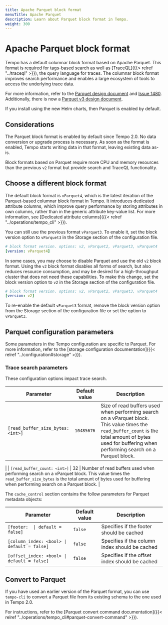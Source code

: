 ```yaml
---
title: Apache Parquet block format
menuTitle: Apache Parquet
description: Learn about Parquet block format in Tempo.
weight: 300
---
```


# Apache Parquet block format


Tempo has a default columnar block format based on Apache Parquet. This format is required for tags-based search as well as [TraceQL]({{< relref "../traceql" >}}), the query language for traces. The columnar block format improves search performance and enables a large ecosystem of tools to access the underlying trace data.

For more information, refer to the [Parquet design document](https://github.com/grafana/tempo/blob/main/docs/design-proposals/2022-04%20Parquet.md) and [Issue 1480](https://github.com/grafana/tempo/issues/1480).
Additionally, there is now a [Parquet v3 design document](https://github.com/grafana/tempo/blob/main/docs/design-proposals/2023-05%20vParquet3.md).

If you install using the new Helm charts, then Parquet is enabled by default.

## Considerations

The Parquet block format is enabled by default since Tempo 2.0. No data conversion or upgrade process is necessary. As soon as the format is enabled, Tempo starts writing data in that format, leaving existing data as-is.

Block formats based on Parquet require more CPU and memory resources than the previous `v2` format but provide search and TraceQL functionality.

## Choose a different block format

The default block format is `vParquet4`, which is the latest iteration of the Parquet-based columnar block format in Tempo.
It introduces dedicated attribute columns, which improve query performance by storing attributes in own columns,
rather than in the generic attribute key-value list.
For more information, see [Dedicated attribute columns]({{< relref "../operations/tempo_cli" >}}).

You can still use the previous format `vParquet3`.
To enable it, set the block version option to `vParquet3` in the Storage section of the configuration file.

```yaml
# block format version. options: v2, vParquet2, vParquet3, vParquet4
[version: vParquet4]
```

In some cases, you may choose to disable Parquet and use the old `v2` block format. Using the `v2` block format disables all forms of search, but also reduces resource consumption, and may be desired for a high-throughput cluster that does not need these capabilities. To make this change, set the block version option to `v2` in the Storage section of the configuration file.

```yaml
# block format version. options: v2, vParquet2, vParquet3, vParquet4
[version: v2]
```

To re-enable the default `vParquet3` format, remove the block version option from the Storage section of the configuration file or set the option to `vParquet3`.

## Parquet configuration parameters

Some parameters in the Tempo configuration are specific to Parquet.
For more information, refer to the [storage configuration documentation]({{< relref "../configuration#storage" >}}).

### Trace search parameters

These configuration options impact trace search.

| Parameter | Default value | Description |
| --- | --- | --- |
| `[read_buffer_size_bytes: <int>]` | `10485676` | Size of read buffers used when performing search on a vParquet block. This value times the `read_buffer_count`  is the total amount of bytes used for buffering when performing search on a Parquet block.
 |
| `[read_buffer_count: <int>]` | 32 | Number of read buffers used when performing search on a vParquet block. This value times the `read_buffer_size_bytes` is the total amount of bytes used for buffering when performing search on a Parquet block.
 |

The `cache_control` section contains the follow parameters for Parquet metadata objects:

| Parameter | Default value | Description |
| --- | --- | --- |
| <code>[footer: <bool> \| default = false]</code> | `false` | Specifies if the footer should be cached |
| `[column_index: <bool> \| default = false]` | `false` | Specifies if the column index should be cached |
| `[offset_index: <bool> \| default = false]` | `false` | Specifies if the offset index should be cached |

## Convert to Parquet

If you have used an earlier version of the Parquet format, you can use `tempo-cli` to convert a Parquet file from its existing schema to the one used in Tempo 2.0.

For instructions, refer to the [Parquet convert command documentation]({{< relref "../operations/tempo_cli#parquet-convert-command" >}}).
